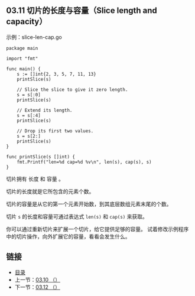 ## 03.11 切片的长度与容量（Slice length and capacity）

示例：slice-len-cap.go

    package main

    import "fmt"

    func main() {
    	s := []int{2, 3, 5, 7, 11, 13}
    	printSlice(s)

    	// Slice the slice to give it zero length.
    	s = s[:0]
    	printSlice(s)

    	// Extend its length.
    	s = s[:4]
    	printSlice(s)

    	// Drop its first two values.
    	s = s[2:]
    	printSlice(s)
    }

    func printSlice(s []int) {
    	fmt.Printf("len=%d cap=%d %v\n", len(s), cap(s), s)
    }

切片拥有 长度 和 容量 。

切片的长度就是它所包含的元素个数。

切片的容量是从它的第一个元素开始数，到其底层数组元素末尾的个数。

切片 `s` 的长度和容量可通过表达式 `len(s)` 和 `cap(s)` 来获取。

你可以通过重新切片来扩展一个切片，给它提供足够的容量。 试着修改示例程序中的切片操作，向外扩展它的容量，看看会发生什么。

## 链接
* [目录](https://github.com/gnefiy/go-zh/blob/master/tour/directory.md)
* 上一节：[03.10 （）](https://github.com/gnefiy/go-zh/blob/master/tour/moretypes/03.10.md)
* 下一节：[03.12 （）](https://github.com/gnefiy/go-zh/blob/master/tour/moretypes/03.12.md)
